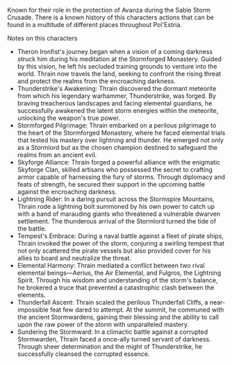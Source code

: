 Known for their role in the protection of Avanza during the Sable Storm Crusade. There is a known history of this characters actions that can be found in a multitude of different places throughout Pol'Estria.

Notes on this characters
- Theron Ironfist's journey began when a vision of a coming darkness struck him during his meditation at the Stormforged Monastery. Guided by this vision, he left his secluded training grounds to venture into the world. Thrain now travels the land, seeking to confront the rising threat and protect the realms from the encroaching darkness.
- Thunderstrike's Awakening: Thrain discovered the dormant meteorite from which his legendary warhammer, Thunderstrike, was forged. By braving treacherous landscapes and facing elemental guardians, he successfully awakened the latent storm energies within the meteorite, unlocking the weapon's true power.
- Stormforged Pilgrimage: Thrain embarked on a perilous pilgrimage to the heart of the Stormforged Monastery, where he faced elemental trials that tested his mastery over lightning and thunder. He emerged not only as a Stormlord but as the chosen champion destined to safeguard the realms from an ancient evil.
- Skyforge Alliance: Thrain forged a powerful alliance with the enigmatic Skyforge Clan, skilled artisans who possessed the secret to crafting armor capable of harnessing the fury of storms. Through diplomacy and feats of strength, he secured their support in the upcoming battle against the encroaching darkness.
- Lightning Rider: In a daring pursuit across the Stormspire Mountains, Thrain rode a lightning bolt summoned by his own power to catch up with a band of marauding giants who threatened a vulnerable dwarven settlement. The thunderous arrival of the Stormlord turned the tide of the battle.
- Tempest's Embrace: During a naval battle against a fleet of pirate ships, Thrain invoked the power of the storm, conjuring a swirling tempest that not only scattered the pirate vessels but also provided cover for his allies to board and neutralize the threat.
- Elemental Harmony: Thrain mediated a conflict between two rival elemental beings—Aerius, the Air Elemental, and Fulgros, the Lightning Spirit. Through his wisdom and understanding of the storm's balance, he brokered a truce that prevented a catastrophic clash between the elements.
- Thunderfall Ascent: Thrain scaled the perilous Thunderfall Cliffs, a near-impossible feat few dared to attempt. At the summit, he communed with the ancient Stormwardens, gaining their blessing and the ability to call upon the raw power of the storm with unparalleled mastery.
- Sundering the Stormward: In a climactic battle against a corrupted Stormwarden, Thrain faced a once-ally turned servant of darkness. Through sheer determination and the might of Thunderstrike, he successfully cleansed the corrupted essence.